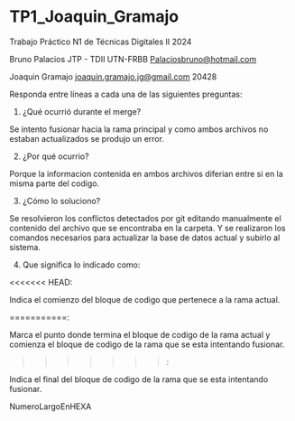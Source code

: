 # TP1_Joaquin_Gramajo
Trabajo Práctico N1 de Técnicas Digitales II 2024

Bruno Palacios JTP - TDII
UTN-FRBB
Palaciosbruno@hotmail.com

Joaquin Gramajo
joaquin.gramajo.jg@gmail.com
20428

Responda entre líneas a cada una de las siguientes preguntas:

1) ¿Qué ocurrió durante el merge?

Se intento fusionar hacia la rama principal y como ambos archivos no estaban actualizados
se produjo un error.


2) ¿Por qué ocurrio?

Porque la informacion contenida en ambos archivos diferian entre si en la misma parte del codigo.

3) ¿Cómo lo soluciono?

Se resolvieron los conflictos detectados por git editando manualmente el contenido del archivo
que se encontraba en la carpeta. Y se realizaron los comandos necesarios para actualizar la base
de datos actual y subirlo al sistema.

4) Que significa lo indicado como: 

<<<<<<< HEAD:

Indica el comienzo del bloque de codigo que pertenece a la rama actual.

===========:

Marca el punto donde termina el bloque de codigo de la rama actual y comienza el bloque
de codigo de la rama que se esta intentando fusionar.

>>>>>>>:

Indica el final del bloque de codigo de la rama que se esta intentando fusionar.

>>>>>>>

NumeroLargoEnHEXA
